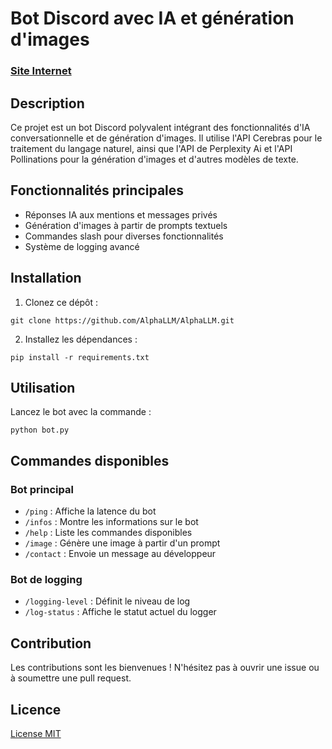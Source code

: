 # Bot Discord avec IA et génération d'images

### [Site Internet](https://alphallm.fr.nf)

## Description

Ce projet est un bot Discord polyvalent intégrant des fonctionnalités d'IA conversationnelle et de génération d'images. Il utilise l'API Cerebras pour le traitement du langage naturel, ainsi que l'API de Perplexity Ai et l'API Pollinations pour la génération d'images et d'autres modèles de texte.

## Fonctionnalités principales

- Réponses IA aux mentions et messages privés
- Génération d'images à partir de prompts textuels
- Commandes slash pour diverses fonctionnalités
- Système de logging avancé

## Installation

1. Clonez ce dépôt :
```shell
git clone https://github.com/AlphaLLM/AlphaLLM.git
```
2. Installez les dépendances :
```shell
pip install -r requirements.txt
```
## Utilisation

Lancez le bot avec la commande :
```shell
python bot.py
```

## Commandes disponibles

### Bot principal
- `/ping` : Affiche la latence du bot
- `/infos` : Montre les informations sur le bot
- `/help` : Liste les commandes disponibles
- `/image` : Génère une image à partir d'un prompt
- `/contact` : Envoie un message au développeur

### Bot de logging
- `/logging-level` : Définit le niveau de log
- `/log-status` : Affiche le statut actuel du logger

## Contribution

Les contributions sont les bienvenues ! N'hésitez pas à ouvrir une issue ou à soumettre une pull request.

## Licence

[License MIT](LICENSE)
